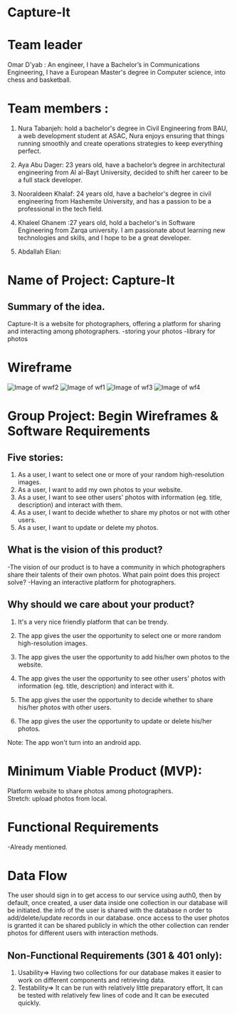 # Capture-It

# Team leader
Omar D'yab :  An engineer, I have a Bachelor’s in Communications Engineering,  I have a European Master's degree in Computer science, into chess and basketball.

# Team members : 
1. Nura Tabanjeh: hold a bachelor's degree in Civil Engineering from BAU, a web development student at ASAC, Nura enjoys ensuring that things running smoothly and create operations strategies to keep everything perfect.

2. Aya Abu Dager: 23 years old, have a bachelor’s degree in architectural engineering from Al al-Bayt University, decided to shift her career to be a full stack developer.

3. Nooraldeen Khalaf: 24 years old, have a bachelor's degree in civil engineering from  Hashemite University, and has a passion to be a professional in the tech field.

4. Khaleel Ghanem :27 years old, hold a bachelor's in Software Engineering from Zarqa university. 
I am passionate about learning new technologies and skills, and I hope to be a great developer.

5. Abdallah Elian:

# Name of Project: Capture-It
## Summary of the idea.
Capture-It is a website for photographers, offering a platform for sharing and interacting among photographers.
-storing your photos
-library for photos

# Wireframe 

![Image of wwf2](images/wf2.JPG)
![Image of wf1](images/wf1.JPG)
![Image of wf3](images/wf3.JPG)
![Image of wf4](images/wf4.JPG)


# Group Project: Begin Wireframes & Software Requirements

## Five stories: 
1. As a user, I want to select one or more of your random high-resolution images.
2. As a user, I want to add my own photos to your website.
3. As a user, I want to see other users' photos with information (eg. title, description) and interact with them.
4. As a user, I want to decide whether to share my photos or not with other users. 
5. As a user, I want to update or delete my photos. 

## What is the vision of this product?

-The vision of our product is to have a community in which photographers share their talents of their own photos. 
What pain point does this project solve?
-Having an interactive platform for photographers.
## Why should we care about your product?
1. It's a very nice friendly platform that can be trendy. 

2. The app gives the user the opportunity to select one or more random high-resolution images.
3. The app gives the user the opportunity to add his/her own photos to the website.
4. The app gives the user the opportunity to see other users' photos with information (eg. title, description) and interact with it.
5. The app gives the user the opportunity to decide whether to share his/her photos with other users. 
6. The app gives the user the opportunity to update or delete his/her photos. 


Note: The app won't turn into an android app. 


# Minimum Viable Product (MVP):
Platform website to share photos among photographers.  
Stretch: upload photos from local.


# Functional Requirements
-Already mentioned. 

# Data Flow
The user should sign in to get access to our service using auth0, then by default, once created, a user data inside one collection in our database will be initiated.
the info of the user is shared with the database n order to add/delete/update records in our database.
once access to the user photos is granted it can be shared publicly in which the other collection can render photos for different users with interaction methods.


## Non-Functional Requirements (301 & 401 only):

1. Usability=> Having two collections for our database makes it easier to work on different components and retrieving data.
2. Testability=> It can be run with relatively little preparatory effort, It can be tested with relatively few lines of code and It can be executed quickly.
